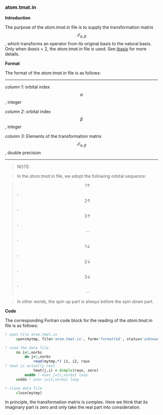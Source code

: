 ### atom.tmat.in

**Introduction**

The purpose of the *atom.tmat.in* file is to supply the transformation matrix $$\mathcal{T}_{\alpha,\beta}$$, which transforms an operator from its original basis to the natural basis. Only when *ibasis* = 2, the *atom.tmat.in* file is used. See [ibasis](p_ibasis.md) for more details.

**Format**

The format of the *atom.tmat.in* file is as follows:

---

*column 1*: orbital index $$\alpha$$, integer

*column 2*: orbital index $$\beta$$, integer

*column 3*: Elements of the transformation matrix $$\mathcal{T}_{\alpha,\beta}$$, double precision

---

> NOTE:

> In the *atom.tmat.in* file, we adopt the following orbital sequence:

> $$1\uparrow$$, $$2\uparrow$$, $$3\uparrow$$, $$\cdots$$, $$1\downarrow$$, $$2\downarrow$$, $$3\downarrow$$, $$\cdots$$

> In other words, the spin up part is always before the spin down part.

**Code**

The corresponding Fortran code block for the reading of the *atom.tmat.in* file is as follows:

```fortran
! open file atom.tmat.in
     open(mytmp, file='atom.tmat.in', form='formatted', status='unknown')

! read the data file
     do i=1,norbs
         do j=1,norbs
             read(mytmp,*) i1, i2, raux
! tmat is actually real
             tmat(j,i) = dcmplx(raux, zero)
         enddo ! over j={1,norbs} loop
     enddo ! over i={1,norbs} loop

! close data file
     close(mytmp)
```

In principle, the transformation matrix is complex. Here we think that its imaginary part is zero and only take the real part into consideration.